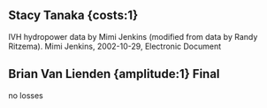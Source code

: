 ## Stacy Tanaka {costs:1} 
IVH hydropower data by Mimi Jenkins (modified from data by Randy Ritzema).
Mimi Jenkins, 2002-10-29, Electronic Document

## Brian Van Lienden {amplitude:1} Final
no losses
